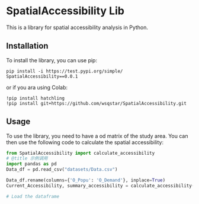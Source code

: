 # SpatialAccessibility Lib
This is a library for spatial accessibility analysis in Python. 

## Installation
To install the library, you can use pip:

```
pip install -i https://test.pypi.org/simple/ SpatialAccessibility==0.0.1

```
or if you ara using Colab:

```
!pip install hatchling
!pip install git+https://github.com/wsqstar/SpatialAccessibility.git

```

## Usage
To use the library, you need to have a od matrix of the study area. You can then use the following code to calculate the spatial accessibility:
```python
from SpatialAccessibility import calculate_accessibility
# @title 示例调用
import pandas as pd
Data_df = pd.read_csv("datasets/Data.csv")

Data_df.rename(columns={'O_Popu': 'O_Demand'}, inplace=True)
Current_Accessibility, summary_accessibility = calculate_accessibility(Data_df,print_out=False)

# Load the dataframe
```